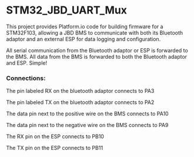 # STM32_JBD_UART_Mux
This project provides Platform.io code for building firmware for a STM32F103, allowing a JBD BMS to communicate with both its Bluetooth adaptor and an external ESP for data logging and configuration.

All serial communication from the Bluetooth adaptor or ESP is forwarded to the BMS.
All data from the BMS is forwarded to both the Bluetooth adaptor and ESP. Simple!



### Connections:
The pin labeled RX on the bluetooth adaptor connects to PA3

The pin labeled TX on the bluetooth adaptor connects to PA2

The data pin next to the positive wire on the BMS connects to PA10

The data pin next to the negative wire on the BMS connects to PA9

The RX pin on the ESP connects to PB10

The TX pin on the ESP connects to PB11
